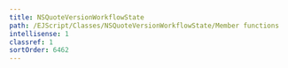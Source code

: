 ```yaml
---
title: NSQuoteVersionWorkflowState
path: /EJScript/Classes/NSQuoteVersionWorkflowState/Member functions
intellisense: 1
classref: 1
sortOrder: 6462
---
```





